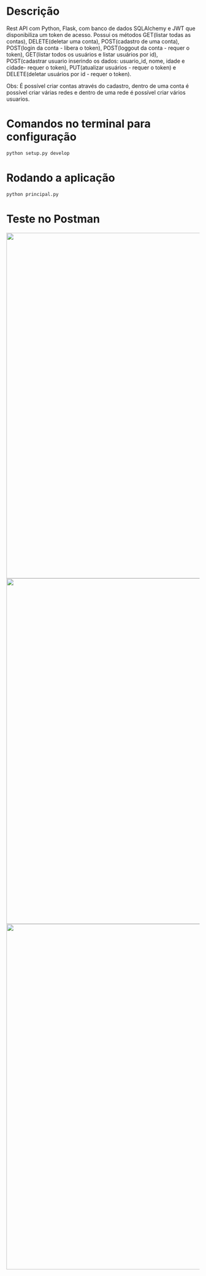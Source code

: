 # Descrição

Rest API com Python, Flask, com banco de dados SQLAlchemy e JWT que disponibiliza um token de acesso. Possui os métodos GET(listar todas as contas), DELETE(deletar uma conta), POST(cadastro de uma conta), POST(login da conta - libera o token), POST(loggout da conta - requer o token), GET(listar todos os usuários e listar usuários por id), POST(cadastrar usuario inserindo os dados: usuario_id, nome, idade e cidade- requer o token), PUT(atualizar usuários - requer o token) e DELETE(deletar usuários por id - requer o token).

Obs: É possível criar contas através do cadastro, dentro de uma conta é possível criar várias redes e dentro de uma rede é possível criar vários usuarios.

# Comandos no terminal para configuração

```bash
python setup.py develop
```

# Rodando a aplicação

```bash
python principal.py
```

# Teste no Postman

<span align="center">
    <img src="https://user-images.githubusercontent.com/85804895/134180792-5753fe9d-3a66-43e6-ac9b-0f3c443565ef.png", width=900>
</span>

<span align="center">
    <img src="https://user-images.githubusercontent.com/85804895/134180926-4e791aab-858b-4ca0-a28d-bbe2716186c0.png", width=900>
</span>

<span align="center">
    <img src="https://user-images.githubusercontent.com/85804895/134181029-01846f66-9288-40ac-b910-7d356cd9e597.png", width=900>
</span>
